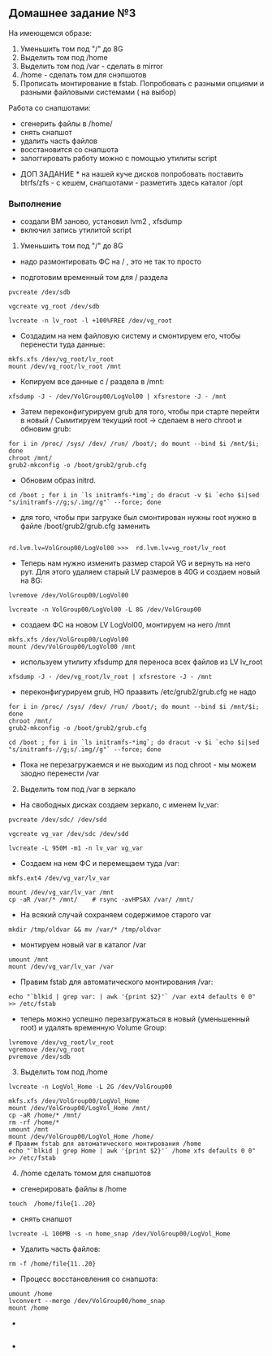 ## Домашнее задание №3
На имеющемся образе:

1. Уменьшить том под "/" до 8G
2. Выделить том под /home
3. Выделить том под /var - сделать в mirror
4. /home - сделать том для снэпшотов
5. Прописать монтирование в fstab. Попробовать с разными опциями и разными
файловыми системами ( на выбор)

Работа со снапшотами:
- сгенерить файлы в /home/
- снять снапшот
- удалить часть файлов
- восстановится со снапшота
- залоггировать работу можно с помощью утилиты script

* ДОП ЗАДАНИЕ * на нашей куче дисков попробовать поставить btrfs/zfs - с кешем, снапшотами -
разметить здесь каталог /opt

### Выполнение
* создали ВМ заново, установил lvm2 , xfsdump
* включил запись утилитой script
1. Уменьшить том под "/" до 8G
  * надо размонтировать ФС на / , это не так то просто

  * подготовим временный том для / раздела

```
pvcreate /dev/sdb

vgcreate vg_root /dev/sdb

lvcreate -n lv_root -l +100%FREE /dev/vg_root

```
  * Создадим на нем файловую систему и смонтируем его, чтобы перенести туда данные:
```
mkfs.xfs /dev/vg_root/lv_root
mount /dev/vg_root/lv_root /mnt
```
  * Копируем все данные с / раздела в /mnt:
```
xfsdump -J - /dev/VolGroup00/LogVol00 | xfsrestore -J - /mnt
```

* Затем переконфигурируем grub для того, чтобы при старте перейти в новый /
   Сымитируем текущий root -> сделаем в него chroot и обновим grub:

```
for i in /proc/ /sys/ /dev/ /run/ /boot/; do mount --bind $i /mnt/$i; done
chroot /mnt/
grub2-mkconfig -o /boot/grub2/grub.cfg
```

* Обновим образ initrd.
```
cd /boot ; for i in `ls initramfs-*img`; do dracut -v $i `echo $i|sed "s/initramfs-//g;s/.img//g"` --force; done
```

* для того, чтобы при загрузке был смонтирован нужны root нужно в файле
/boot/grub2/grub.cfg заменить 
```

rd.lvm.lv=VolGroup00/LogVol00 >>>  rd.lvm.lv=vg_root/lv_root

```

* Теперь нам нужно изменить размер старой VG и вернуть на него рут. Для этого удаляем
старый LV размеров в 40G и создаем новый на 8G:
```
lvremove /dev/VolGroup00/LogVol00

lvcreate -n VolGroup00/LogVol00 -L 8G /dev/VolGroup00
```

* создаем ФС на новом LV LogVol00, монтируем на него /mnt
```
mkfs.xfs /dev/VolGroup00/LogVol00
mount /dev/VolGroup00/LogVol00 /mnt
```
* используем утилиту xfsdump для переноса всех файлов из LV lv_root
```
xfsdump -J - /dev/vg_root/lv_root | xfsrestore -J - /mnt
```

* переконфигурируем grub, НО праавить /etc/grub2/grub.cfg не надо
```
for i in /proc/ /sys/ /dev/ /run/ /boot/; do mount --bind $i /mnt/$i; done
chroot /mnt/
grub2-mkconfig -o /boot/grub2/grub.cfg

cd /boot ; for i in `ls initramfs-*img`; do dracut -v $i `echo $i|sed "s/initramfs-//g;s/.img//g"` --force; done
```

* Пока не перезагружаемся и не выходим из под chroot - мы можем заодно перенести /var


2. Выделить том под /var в зеркало
* На свободных дисках создаем зеркало, c именем lv_var:
```
pvcreate /dev/sdc/ /dev/sdd

vgcreate vg_var /dev/sdc /dev/sdd

lvcreate -L 950M -m1 -n lv_var vg_var
```
* Создаем на нем ФС и перемещаем туда /var:
```
mkfs.ext4 /dev/vg_var/lv_var

mount /dev/vg_var/lv_var /mnt
cp -aR /var/* /mnt/    # rsync -avHPSAX /var/ /mnt/

```
* На всякий случай сохраняем содержимое старого var
```
mkdir /tmp/oldvar && mv /var/* /tmp/oldvar

```
* монтируем новый var в каталог /var
```
umount /mnt
mount /dev/vg_var/lv_var /var
```

* Правим fstab для автоматического монтирования /var:
```
echo "`blkid | grep var: | awk '{print $2}'` /var ext4 defaults 0 0" >> /etc/fstab
```

* теперь можно успешно перезагружаться в новый (уменьшенный root) и удалять
временную Volume Group:

```
lvremove /dev/vg_root/lv_root
vgremove /dev/vg_root
pvremove /dev/sdb
```

3. Выделить том под /home

```
lvcreate -n LogVol_Home -L 2G /dev/VolGroup00

mkfs.xfs /dev/VolGroup00/LogVol_Home
mount /dev/VolGroup00/LogVol_Home /mnt/
cp -aR /home/* /mnt/
rm -rf /home/*
umount /mnt
mount /dev/VolGroup00/LogVol_Home /home/
# Правим fstab для автоматического монтирования /home
echo "`blkid | grep Home | awk '{print $2}'` /home xfs defaults 0 0" >> /etc/fstab
```

4. /home сделать томом для снапшотов

* сгенерировать файлы в /home
```
touch  /home/file{1..20}
```
* снять снапшот
```
lvcreate -L 100MB -s -n home_snap /dev/VolGroup00/LogVol_Home
```
* Удалить часть файлов:
```
rm -f /home/file{11..20}
```
* Процесс восстановления со снапшота:
```
umount /home
lvconvert --merge /dev/VolGroup00/home_snap
mount /home
```
* 
```

```
* 
```

```